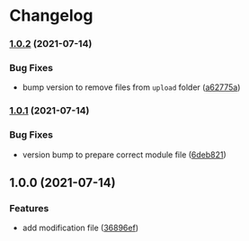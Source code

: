 # Changelog

### [1.0.2](https://www.github.com/brokeyourbike/convert-total-to-usd-for-amex-opencart/compare/v1.0.1...v1.0.2) (2021-07-14)


### Bug Fixes

* bump version to remove files from `upload` folder ([a62775a](https://www.github.com/brokeyourbike/convert-total-to-usd-for-amex-opencart/commit/a62775ac40c4d70806d4228400e5ba5d2c1e8a27))

### [1.0.1](https://www.github.com/brokeyourbike/convert-total-to-usd-for-amex-opencart/compare/v1.0.0...v1.0.1) (2021-07-14)


### Bug Fixes

* version bump to prepare correct module file ([6deb821](https://www.github.com/brokeyourbike/convert-total-to-usd-for-amex-opencart/commit/6deb821f06e2b63646cce51b992aca4649a32ddd))

## 1.0.0 (2021-07-14)


### Features

* add modification file ([36896ef](https://www.github.com/brokeyourbike/convert-total-to-usd-for-opencart/commit/36896ef99fa71c6ef58c1de3b72d0e3ae05ac2ea))
